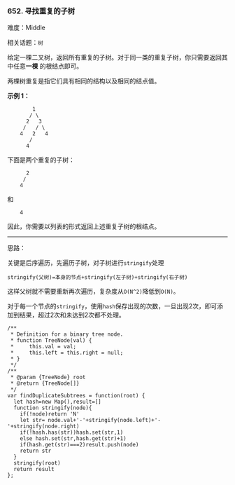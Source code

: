 ### 652. 寻找重复的子树

难度：Middle

相关话题：`树`

给定一棵二叉树，返回所有重复的子树。对于同一类的重复子树，你只需要返回其中任意**一棵** 的根结点即可。



两棵树重复是指它们具有相同的结构以及相同的结点值。



**示例 1：** 





```
        1
       / \
      2   3
     /   / \
    4   2   4
       /
      4

```


下面是两个重复的子树：





```
      2
     /
    4

```


和





```
    4

```


因此，你需要以列表的形式返回上述重复子树的根结点。




-----

思路：

关键是后序遍历，先遍历子树，对子树进行`stringify`处理

`stringify(父树)=本身的节点+stringify(左子树)+stringify(右子树)`

这样父树就不需要重新再次遍历，复杂度从`O(N^2)`降低到`O(N)`。

对于每一个节点的`stringify`，使用`hash`保存出现的次数，一旦出现2次，即可添加到结果，超过2次和未达到2次都不处理。




```
/**
 * Definition for a binary tree node.
 * function TreeNode(val) {
 *     this.val = val;
 *     this.left = this.right = null;
 * }
 */
/**
 * @param {TreeNode} root
 * @return {TreeNode[]}
 */
var findDuplicateSubtrees = function(root) {
  let hash=new Map(),result=[]
  function stringify(node){
    if(!node)return 'N'
    let str= node.val+'-'+stringify(node.left)+'-'+stringify(node.right)
    if(!hash.has(str))hash.set(str,1)
    else hash.set(str,hash.get(str)+1)
    if(hash.get(str)===2)result.push(node)
    return str
  }
  stringify(root)
  return result
};



```

